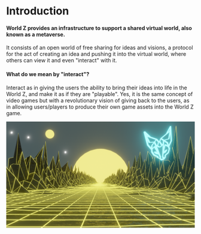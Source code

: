 # Introduction

#### World Z provides an infrastructure to support a shared virtual world, also known as a metaverse.&#x20;

It consists of an open world of free sharing for ideas and visions, a protocol for the act of creating an idea and pushing it into the virtual world, where others can view it and even "interact" with it.

#### What do we mean by "interact"?&#x20;

Interact as in giving the users the ability to bring their ideas into life in the World Z, and make it as if they are "playable". Yes, it is the same concept of video games but with a revolutionary vision of giving back to the users, as in allowing users/players to produce their own game assets into the World Z game.

![](<.gitbook/assets/BlaBla (1).png>)
